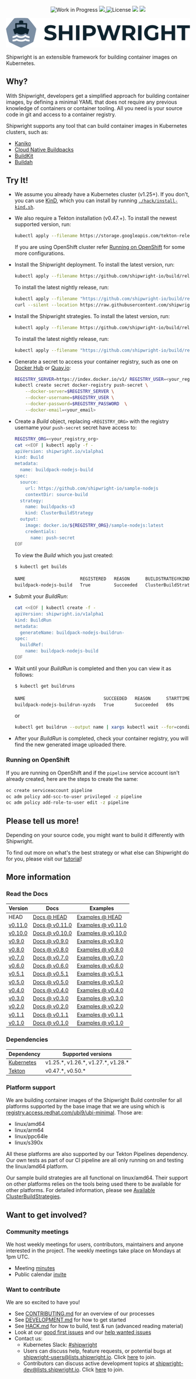 <!--
Copyright The Shipwright Contributors

SPDX-License-Identifier: Apache-2.0
-->

<p align="center">
    <img alt="Work in Progress" src="https://img.shields.io/badge/Status-Work%20in%20Progress-informational">
    <a alt="GoReport" href="https://goreportcard.com/report/github.com/shipwright-io/build">
        <img src="https://goreportcard.com/badge/github.com/shipwright-io/build">
    </a>
    <img alt="License" src="https://img.shields.io/github/license/shipwright-io/build">
    <a href="https://pkg.go.dev/mod/github.com/shipwright-io/build"> <img src="https://img.shields.io/badge/go.dev-reference-007d9c?logo=go&logoColor=white"></a>
    <a href="https://bestpractices.coreinfrastructure.org/projects/5315"><img src="https://bestpractices.coreinfrastructure.org/projects/5315/badge"></a>
</p>

<picture>
  <source media="(prefers-color-scheme: dark)" srcset="./.docs/shipwright-logo-darkbg-512.png">
  <source media="(prefers-color-scheme: light)" srcset="./.docs/shipwright-logo-lightbg-512.png">
  <img alt="Shows the Shipwright logo, which is a heptagon containing a stylized ship next to the word shipwright." src="./.docs/shipwright-logo-lightbg-512.png">
</picture>

Shipwright is an extensible framework for building container images on Kubernetes.

## Why?

With Shipwright, developers get a simplified approach for building container images, by defining a minimal YAML that does not require
any previous knowledge of containers or container tooling. All you need is your source code in git and access to a container registry.

Shipwright supports any tool that can build container images in Kubernetes clusters, such as:

- [Kaniko](https://github.com/GoogleContainerTools/kaniko)
- [Cloud Native Buildpacks](https://buildpacks.io/)
- [BuildKit](https://github.com/moby/buildkit)
- [Buildah](https://buildah.io/)

## Try It!

- We assume you already have a Kubernetes cluster (v1.25+). If you don't, you can use [KinD](https://kind.sigs.k8s.io), which you can install by running [`./hack/install-kind.sh`](./hack/install-kind.sh).

- We also require a Tekton installation (v0.47.+). To install the newest supported version, run:

  ```bash
  kubectl apply --filename https://storage.googleapis.com/tekton-releases/pipeline/previous/v0.47.4/release.yaml
  ```

  If you are using OpenShift cluster refer [Running on OpenShift](#running-on-openshift) for some more configurations.

- Install the Shipwright deployment. To install the latest version, run:

  ```bash
  kubectl apply --filename https://github.com/shipwright-io/build/releases/download/v0.11.0/release.yaml
  ```

  To install the latest nightly release, run:

  ```bash
  kubectl apply --filename "https://github.com/shipwright-io/build/releases/download/nightly/nightly-$(curl --silent https://github.com/shipwright-io/build/releases/download/nightly/latest.txt).yaml" --server-side
  curl --silent --location https://raw.githubusercontent.com/shipwright-io/build/main/hack/setup-webhook-cert.sh | bash
  ```

- Install the Shipwright strategies. To install the latest version, run:

  ```bash
  kubectl apply --filename https://github.com/shipwright-io/build/releases/download/v0.11.0/sample-strategies.yaml
  ```

  To install the latest nightly release, run:

  ```bash
  kubectl apply --filename "https://github.com/shipwright-io/build/releases/download/nightly/nightly-$(curl --silent https://github.com/shipwright-io/build/releases/download/nightly/latest.txt)-sample-strategies.yaml" --server-side
  ```

- Generate a secret to access your container registry, such as one on [Docker Hub](https://hub.docker.com/) or [Quay.io](https://quay.io/):

  ```bash
  REGISTRY_SERVER=https://index.docker.io/v1/ REGISTRY_USER=<your_registry_user> REGISTRY_PASSWORD=<your_registry_password>
  kubectl create secret docker-registry push-secret \
      --docker-server=$REGISTRY_SERVER \
      --docker-username=$REGISTRY_USER \
      --docker-password=$REGISTRY_PASSWORD  \
      --docker-email=<your_email>
  ```

- Create a *Build* object, replacing `<REGISTRY_ORG>` with the registry username your `push-secret` secret have access to:

  ```bash
  REGISTRY_ORG=<your_registry_org>
  cat <<EOF | kubectl apply -f -
  apiVersion: shipwright.io/v1alpha1
  kind: Build
  metadata:
    name: buildpack-nodejs-build
  spec:
    source:
      url: https://github.com/shipwright-io/sample-nodejs
      contextDir: source-build
    strategy:
      name: buildpacks-v3
      kind: ClusterBuildStrategy
    output:
      image: docker.io/${REGISTRY_ORG}/sample-nodejs:latest
      credentials:
        name: push-secret
  EOF
  ```

  To view the *Build* which you just created:

  ```bash
  $ kubectl get builds
 
  NAME                     REGISTERED   REASON      BUILDSTRATEGYKIND      BUILDSTRATEGYNAME   CREATIONTIME
  buildpack-nodejs-build   True         Succeeded   ClusterBuildStrategy   buildpacks-v3       68s
  ```  

- Submit your *BuildRun*:

  ```bash
  cat <<EOF | kubectl create -f -
  apiVersion: shipwright.io/v1alpha1
  kind: BuildRun
  metadata:
    generateName: buildpack-nodejs-buildrun-
  spec:
    buildRef:
      name: buildpack-nodejs-build
  EOF
  ```

- Wait until your *BuildRun* is completed and then you can view it as follows:

  ```bash
  $ kubectl get buildruns
  
  NAME                              SUCCEEDED   REASON      STARTTIME   COMPLETIONTIME
  buildpack-nodejs-buildrun-xyzds   True        Succeeded   69s         2s
  ```

  or

  ```bash
  kubectl get buildrun --output name | xargs kubectl wait --for=condition=Succeeded --timeout=180s
  ```

- After your *BuildRun* is completed, check your container registry, you will find the new generated image uploaded there.

### Running on OpenShift

If you are running on OpenShift and if the `pipeline` service account isn't already created,
here are the steps to create the same:

```sh
oc create serviceaccount pipeline
oc adm policy add-scc-to-user privileged -z pipeline
oc adm policy add-role-to-user edit -z pipeline
```

## Please tell us more!

Depending on your source code, you might want to build it differently with Shipwright.

To find out more on what's the best strategy or what else can Shipwright do for you, please visit our [tutorial](./docs/tutorials/README.md)!

## More information

### Read the Docs

| Version | Docs                           | Examples                    |
| ------- | ------------------------------ | --------------------------- |
| HEAD    | [Docs @ HEAD](docs/README.md) | [Examples @ HEAD](samples) |
| [v0.11.0](https://github.com/shipwright-io/build/releases/tag/v0.11.0)    | [Docs @ v0.11.0](https://github.com/shipwright-io/build/tree/v0.11.0/docs) | [Examples @ v0.11.0](https://github.com/shipwright-io/build/tree/v0.11.0/samples) |
| [v0.10.0](https://github.com/shipwright-io/build/releases/tag/v0.10.0)    | [Docs @ v0.10.0](https://github.com/shipwright-io/build/tree/v0.10.0/docs) | [Examples @ v0.10.0](https://github.com/shipwright-io/build/tree/v0.10.0/samples) |
| [v0.9.0](https://github.com/shipwright-io/build/releases/tag/v0.9.0)    | [Docs @ v0.9.0](https://github.com/shipwright-io/build/tree/v0.9.0/docs) | [Examples @ v0.9.0](https://github.com/shipwright-io/build/tree/v0.9.0/samples) |
| [v0.8.0](https://github.com/shipwright-io/build/releases/tag/v0.8.0)    | [Docs @ v0.8.0](https://github.com/shipwright-io/build/tree/v0.8.0/docs) | [Examples @ v0.8.0](https://github.com/shipwright-io/build/tree/v0.8.0/samples) |
| [v0.7.0](https://github.com/shipwright-io/build/releases/tag/v0.7.0)    | [Docs @ v0.7.0](https://github.com/shipwright-io/build/tree/v0.7.0/docs) | [Examples @ v0.7.0](https://github.com/shipwright-io/build/tree/v0.7.0/samples) |
| [v0.6.0](https://github.com/shipwright-io/build/releases/tag/v0.6.0)    | [Docs @ v0.6.0](https://github.com/shipwright-io/build/tree/v0.6.0/docs) | [Examples @ v0.6.0](https://github.com/shipwright-io/build/tree/v0.6.0/samples) |
| [v0.5.1](https://github.com/shipwright-io/build/releases/tag/v0.5.1)    | [Docs @ v0.5.1](https://github.com/shipwright-io/build/tree/v0.5.1/docs) | [Examples @ v0.5.1](https://github.com/shipwright-io/build/tree/v0.5.1/samples) |
| [v0.5.0](https://github.com/shipwright-io/build/releases/tag/v0.5.0)    | [Docs @ v0.5.0](https://github.com/shipwright-io/build/tree/v0.5.0/docs) | [Examples @ v0.5.0](https://github.com/shipwright-io/build/tree/v0.5.0/samples) |
| [v0.4.0](https://github.com/shipwright-io/build/releases/tag/v0.4.0)    | [Docs @ v0.4.0](https://github.com/shipwright-io/build/tree/v0.4.0/docs) | [Examples @ v0.4.0](https://github.com/shipwright-io/build/tree/v0.4.0/samples) |
| [v0.3.0](https://github.com/shipwright-io/build/releases/tag/v0.3.0)    | [Docs @ v0.3.0](https://github.com/shipwright-io/build/tree/v0.3.0/docs) | [Examples @ v0.3.0](https://github.com/shipwright-io/build/tree/v0.3.0/samples) |
| [v0.2.0](https://github.com/shipwright-io/build/releases/tag/v0.2.0)    | [Docs @ v0.2.0](https://github.com/shipwright-io/build/tree/v0.2.0/docs) | [Examples @ v0.2.0](https://github.com/shipwright-io/build/tree/v0.2.0/samples) |
| [v0.1.1](https://github.com/shipwright-io/build/releases/tag/v0.1.1)    | [Docs @ v0.1.1](https://github.com/shipwright-io/build/tree/v0.1.1/docs) | [Examples @ v0.1.1](https://github.com/shipwright-io/build/tree/v0.1.1/samples) |
| [v0.1.0](https://github.com/shipwright-io/build/releases/tag/v0.1.0)    | [Docs @ v0.1.0](https://github.com/shipwright-io/build/tree/v0.1.0/docs) | [Examples @ v0.1.0](https://github.com/shipwright-io/build/tree/v0.1.0/samples) |

### Dependencies

| Dependency                           | Supported versions           |
| -------------------------------------| ---------------------------- |
| [Kubernetes](https://kubernetes.io/) | v1.25.\*, v1.26.\*, v1.27.\*, v1.28.\* |
| [Tekton](https://tekton.dev)         | v0.47.\*, v0.50.\* |

### Platform support

We are building container images of the Shipwright Build controller for all platforms supported by the base image that we are using which is [registry.access.redhat.com/ubi9/ubi-minimal](https://catalog.redhat.com/software/containers/ubi9/ubi-minimal/615bd9b4075b022acc111bf5). Those are:

- linux/amd64
- linux/arm64
- linux/ppc64le
- linux/s390x

All these platforms are also supported by our Tekton Pipelines dependency. Our own tests as part of our CI pipeline are all only running on and testing the linux/amd64 platform.

Our sample build strategies are all functional on linux/amd64. Their support on other platforms relies on the tools being used there to be available for other platforms. For detailed information, please see [Available ClusterBuildStrategies](docs/buildstrategies.md#available-clusterbuildstrategies).

## Want to get involved?

### Community meetings

We host weekly meetings for users, contributors, maintainers and anyone interested in the project. The weekly meetings take place on Mondays at 1pm UTC.

- Meeting [minutes](https://github.com/shipwright-io/community/issues?q=is%3Aissue+label%3Acommunity+label%3Ameeting)
- Public calendar [invite](https://calendar.google.com/calendar/u/1?cid=Y19iMWVndjc3anUyczJkbWNkM2R1ZnAxazhuNEBncm91cC5jYWxlbmRhci5nb29nbGUuY29t)

### Want to contribute

We are so excited to have you!

- See [CONTRIBUTING.md](https://github.com/shipwright-io/.github/blob/main/CONTRIBUTING.md) for an overview of our processes
- See [DEVELOPMENT.md](DEVELOPMENT.md) for how to get started
- See [HACK.md](HACK.md) for how to build, test & run
  (advanced reading material)
- Look at our
  [good first issues](https://github.com/shipwright-io/build/issues?q=is%3Aissue+is%3Aopen+label%3A%22good+first+issue%22)
  and our
  [help wanted issues](https://github.com/shipwright-io/build/issues?q=is%3Aissue+is%3Aopen+label%3A%22help+wanted%22)
- Contact us:
  - Kubernetes Slack: [#shipwright](https://kubernetes.slack.com/messages/shipwright)
  - Users can discuss help, feature requests, or potential bugs at [shipwright-users@lists.shipwright.io](https://lists.shipwright.io/archives/list/shipwright-users@lists.shipwright.io/).
  Click [here](https://lists.shipwright.io/admin/lists/shipwright-users.lists.shipwright.io/) to join.
  - Contributors can discuss active development topics at [shipwright-dev@lists.shipwright.io](https://lists.shipwright.io/archives/list/shipwright-dev@lists.shipwright.io/).
  Click [here](https://lists.shipwright.io/admin/lists/shipwright-dev.lists.shipwright.io/) to join.
